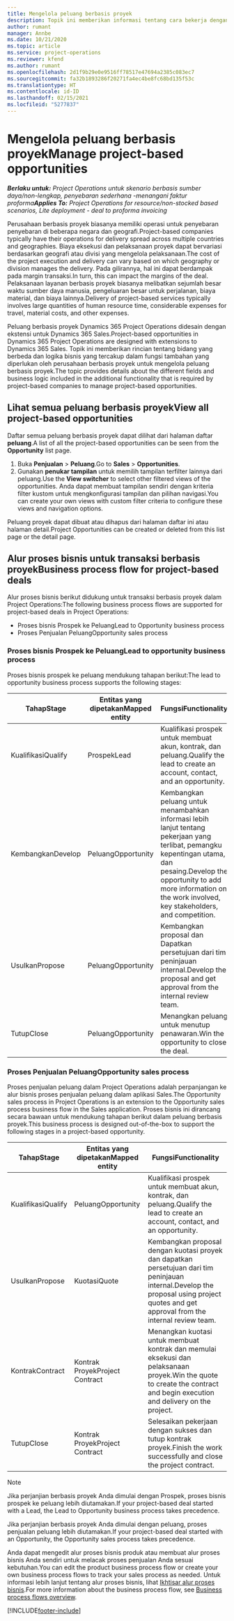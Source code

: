 ```yaml
---
title: Mengelola peluang berbasis proyek
description: Topik ini memberikan informasi tentang cara bekerja dengan peluang yang terkait dengan proyek.
author: rumant
manager: Annbe
ms.date: 10/21/2020
ms.topic: article
ms.service: project-operations
ms.reviewer: kfend
ms.author: rumant
ms.openlocfilehash: 2d1f9b29e0e9516ff78517e47694a2385c083ec7
ms.sourcegitcommit: fa32b1893286f20271fa4ec4be8fc68bd135f53c
ms.translationtype: HT
ms.contentlocale: id-ID
ms.lasthandoff: 02/15/2021
ms.locfileid: "5277837"
---
```

# <a name="manage-project-based-opportunities"></a><span data-ttu-id="4c01d-103">Mengelola peluang berbasis proyek</span><span class="sxs-lookup"><span data-stu-id="4c01d-103">Manage project-based opportunities</span></span>

<span data-ttu-id="4c01d-104">_**Berlaku untuk:** Project Operations untuk skenario berbasis sumber daya/non-lengkap, penyebaran sederhana -menangani faktur proforma_</span><span class="sxs-lookup"><span data-stu-id="4c01d-104">_**Applies To:** Project Operations for resource/non-stocked based scenarios, Lite deployment - deal to proforma invoicing_</span></span>

<span data-ttu-id="4c01d-105">Perusahaan berbasis proyek biasanya memiliki operasi untuk penyebaran penyebaran di beberapa negara dan geografi.</span><span class="sxs-lookup"><span data-stu-id="4c01d-105">Project-based companies typically have their operations for delivery spread across multiple countries and geographies.</span></span> <span data-ttu-id="4c01d-106">Biaya eksekusi dan pelaksanaan proyek dapat bervariasi berdasarkan geografi atau divisi yang mengelola pelaksanaan.</span><span class="sxs-lookup"><span data-stu-id="4c01d-106">The cost of the project execution and delivery can vary  based on which geography or division manages the delivery.</span></span> <span data-ttu-id="4c01d-107">Pada gilirannya, hal ini dapat berdampak pada margin transaksi.</span><span class="sxs-lookup"><span data-stu-id="4c01d-107">In turn, this can impact the margins of the deal.</span></span> <span data-ttu-id="4c01d-108">Pelaksanaan layanan berbasis proyek biasanya melibatkan sejumlah besar waktu sumber daya manusia, pengeluaran besar untuk perjalanan, biaya material, dan biaya lainnya.</span><span class="sxs-lookup"><span data-stu-id="4c01d-108">Delivery of project-based services typically involves large quantities of human resource time, considerable expenses for travel, material costs, and other expenses.</span></span>

<span data-ttu-id="4c01d-109">Peluang berbasis proyek Dynamics 365 Project Operations didesain dengan ekstensi untuk Dynamics 365 Sales.</span><span class="sxs-lookup"><span data-stu-id="4c01d-109">Project-based opportunities in Dynamics 365 Project Operations are designed with extensions to Dynamics 365 Sales.</span></span> <span data-ttu-id="4c01d-110">Topik ini memberikan rincian tentang bidang yang berbeda dan logika bisnis yang tercakup dalam fungsi tambahan yang diperlukan oleh perusahaan berbasis proyek untuk mengelola peluang berbasis proyek.</span><span class="sxs-lookup"><span data-stu-id="4c01d-110">The topic provides details about the different fields and business logic included in the additional functionality that is required by project-based companies to manage project-based opportunities.</span></span>

## <a name="view-all-project-based-opportunities"></a><span data-ttu-id="4c01d-111">Lihat semua peluang berbasis proyek</span><span class="sxs-lookup"><span data-stu-id="4c01d-111">View all project-based opportunities</span></span>

<span data-ttu-id="4c01d-112">Daftar semua peluang berbasis proyek dapat dilihat dari halaman daftar **peluang**.</span><span class="sxs-lookup"><span data-stu-id="4c01d-112">A list of all the project-based opportunities can be seen from the **Opportunity** list page.</span></span> 

1. <span data-ttu-id="4c01d-113">Buka **Penjualan** > **Peluang**.</span><span class="sxs-lookup"><span data-stu-id="4c01d-113">Go to **Sales** > **Opportunities**.</span></span>
2. <span data-ttu-id="4c01d-114">Gunakan **penukar tampilan** untuk memilih tampilan terfilter lainnya dari peluang.</span><span class="sxs-lookup"><span data-stu-id="4c01d-114">Use the **View switcher** to select other filtered views of the opportunities.</span></span> <span data-ttu-id="4c01d-115">Anda dapat membuat tampilan sendiri dengan kriteria filter kustom untuk mengkonfigurasi tampilan dan pilihan navigasi.</span><span class="sxs-lookup"><span data-stu-id="4c01d-115">You can create your own views with custom filter criteria to configure these views and navigation options.</span></span>

<span data-ttu-id="4c01d-116">Peluang proyek dapat dibuat atau dihapus dari halaman daftar ini atau halaman detail.</span><span class="sxs-lookup"><span data-stu-id="4c01d-116">Project Opportunities can be created or deleted from this list page or the detail page.</span></span>

## <a name="business-process-flow-for-project-based-deals"></a><span data-ttu-id="4c01d-117">Alur proses bisnis untuk transaksi berbasis proyek</span><span class="sxs-lookup"><span data-stu-id="4c01d-117">Business process flow for project-based deals</span></span>

<span data-ttu-id="4c01d-118">Alur proses bisnis berikut didukung untuk transaksi berbasis proyek dalam Project Operations:</span><span class="sxs-lookup"><span data-stu-id="4c01d-118">The following business process flows are supported for project-based deals in Project Operations:</span></span>

- <span data-ttu-id="4c01d-119">Proses bisnis Prospek ke Peluang</span><span class="sxs-lookup"><span data-stu-id="4c01d-119">Lead to Opportunity business process</span></span>
- <span data-ttu-id="4c01d-120">Proses Penjualan Peluang</span><span class="sxs-lookup"><span data-stu-id="4c01d-120">Opportunity sales process</span></span>

### <a name="lead-to-opportunity-business-process"></a><span data-ttu-id="4c01d-121">Proses bisnis Prospek ke Peluang</span><span class="sxs-lookup"><span data-stu-id="4c01d-121">Lead to opportunity business process</span></span> 
<span data-ttu-id="4c01d-122">Proses bisnis prospek ke peluang mendukung tahapan berikut:</span><span class="sxs-lookup"><span data-stu-id="4c01d-122">The lead to opportunity business process supports the following stages:</span></span>

| <span data-ttu-id="4c01d-123">Tahap</span><span class="sxs-lookup"><span data-stu-id="4c01d-123">Stage</span></span> | <span data-ttu-id="4c01d-124">Entitas yang dipetakan</span><span class="sxs-lookup"><span data-stu-id="4c01d-124">Mapped entity</span></span> | <span data-ttu-id="4c01d-125">Fungsi</span><span class="sxs-lookup"><span data-stu-id="4c01d-125">Functionality</span></span> |
| --- | --- | --- |
| <span data-ttu-id="4c01d-126">Kualifikasi</span><span class="sxs-lookup"><span data-stu-id="4c01d-126">Qualify</span></span> | <span data-ttu-id="4c01d-127">Prospek</span><span class="sxs-lookup"><span data-stu-id="4c01d-127">Lead</span></span> | <span data-ttu-id="4c01d-128">Kualifikasi prospek untuk membuat akun, kontrak, dan peluang.</span><span class="sxs-lookup"><span data-stu-id="4c01d-128">Qualify the lead to create an account, contact, and an opportunity.</span></span> |
| <span data-ttu-id="4c01d-129">Kembangkan</span><span class="sxs-lookup"><span data-stu-id="4c01d-129">Develop</span></span> | <span data-ttu-id="4c01d-130">Peluang</span><span class="sxs-lookup"><span data-stu-id="4c01d-130">Opportunity</span></span> | <span data-ttu-id="4c01d-131">Kembangkan peluang untuk menambahkan informasi lebih lanjut tentang pekerjaan yang terlibat, pemangku kepentingan utama, dan pesaing.</span><span class="sxs-lookup"><span data-stu-id="4c01d-131">Develop the opportunity to add more information on the work involved, key stakeholders, and competition.</span></span> |
| <span data-ttu-id="4c01d-132">Usulkan</span><span class="sxs-lookup"><span data-stu-id="4c01d-132">Propose</span></span> | <span data-ttu-id="4c01d-133">Peluang</span><span class="sxs-lookup"><span data-stu-id="4c01d-133">Opportunity</span></span> | <span data-ttu-id="4c01d-134">Kembangkan proposal dan Dapatkan persetujuan dari tim peninjauan internal.</span><span class="sxs-lookup"><span data-stu-id="4c01d-134">Develop the proposal and get approval from the internal review team.</span></span> |
| <span data-ttu-id="4c01d-135">Tutup</span><span class="sxs-lookup"><span data-stu-id="4c01d-135">Close</span></span> | <span data-ttu-id="4c01d-136">Peluang</span><span class="sxs-lookup"><span data-stu-id="4c01d-136">Opportunity</span></span> | <span data-ttu-id="4c01d-137">Menangkan peluang untuk menutup penawaran.</span><span class="sxs-lookup"><span data-stu-id="4c01d-137">Win the opportunity to close the deal.</span></span> |

### <a name="opportunity-sales-process"></a><span data-ttu-id="4c01d-138">Proses Penjualan Peluang</span><span class="sxs-lookup"><span data-stu-id="4c01d-138">Opportunity sales process</span></span>
<span data-ttu-id="4c01d-139">Proses penjualan peluang dalam Project Operations adalah perpanjangan ke alur bisnis proses penjualan peluang dalam aplikasi Sales.</span><span class="sxs-lookup"><span data-stu-id="4c01d-139">The Opportunity sales process in Project Operations is an extension to the Opportunity sales process business flow in the Sales application.</span></span> <span data-ttu-id="4c01d-140">Proses bisnis ini dirancang secara bawaan untuk mendukung tahapan berikut dalam peluang berbasis proyek.</span><span class="sxs-lookup"><span data-stu-id="4c01d-140">This business process is designed out-of-the-box to support the following stages in a project-based opportunity.</span></span>

| <span data-ttu-id="4c01d-141">Tahap</span><span class="sxs-lookup"><span data-stu-id="4c01d-141">Stage</span></span> | <span data-ttu-id="4c01d-142">Entitas yang dipetakan</span><span class="sxs-lookup"><span data-stu-id="4c01d-142">Mapped entity</span></span> | <span data-ttu-id="4c01d-143">Fungsi</span><span class="sxs-lookup"><span data-stu-id="4c01d-143">Functionality</span></span> |
| --- | --- | --- |
| <span data-ttu-id="4c01d-144">Kualifikasi</span><span class="sxs-lookup"><span data-stu-id="4c01d-144">Qualify</span></span> | <span data-ttu-id="4c01d-145">Peluang</span><span class="sxs-lookup"><span data-stu-id="4c01d-145">Opportunity</span></span> | <span data-ttu-id="4c01d-146">Kualifikasi prospek untuk membuat akun, kontrak, dan peluang.</span><span class="sxs-lookup"><span data-stu-id="4c01d-146">Qualify the lead to create an account, contact, and an opportunity.</span></span> |
| <span data-ttu-id="4c01d-147">Usulkan</span><span class="sxs-lookup"><span data-stu-id="4c01d-147">Propose</span></span> | <span data-ttu-id="4c01d-148">Kuotasi</span><span class="sxs-lookup"><span data-stu-id="4c01d-148">Quote</span></span> | <span data-ttu-id="4c01d-149">Kembangkan proposal dengan kuotasi proyek dan dapatkan persetujuan dari tim peninjauan internal.</span><span class="sxs-lookup"><span data-stu-id="4c01d-149">Develop the proposal using project quotes and get approval from the internal review team.</span></span> |
| <span data-ttu-id="4c01d-150">Kontrak</span><span class="sxs-lookup"><span data-stu-id="4c01d-150">Contract</span></span> | <span data-ttu-id="4c01d-151">Kontrak Proyek</span><span class="sxs-lookup"><span data-stu-id="4c01d-151">Project Contract</span></span> | <span data-ttu-id="4c01d-152">Menangkan kuotasi untuk membuat kontrak dan memulai eksekusi dan pelaksanaan proyek.</span><span class="sxs-lookup"><span data-stu-id="4c01d-152">Win the quote to create the contract and begin execution and delivery on the project.</span></span> |
| <span data-ttu-id="4c01d-153">Tutup</span><span class="sxs-lookup"><span data-stu-id="4c01d-153">Close</span></span> | <span data-ttu-id="4c01d-154">Kontrak Proyek</span><span class="sxs-lookup"><span data-stu-id="4c01d-154">Project Contract</span></span> | <span data-ttu-id="4c01d-155">Selesaikan pekerjaan dengan sukses dan tutup kontrak proyek.</span><span class="sxs-lookup"><span data-stu-id="4c01d-155">Finish the work successfully and close the project contract.</span></span> |

> [!NOTE]
> <span data-ttu-id="4c01d-156">Jika perjanjian berbasis proyek Anda dimulai dengan Prospek, proses bisnis prospek ke peluang lebih diutamakan.</span><span class="sxs-lookup"><span data-stu-id="4c01d-156">If your project-based deal started with a Lead, the Lead to Opportunity business process takes precedence.</span></span>
>
> <span data-ttu-id="4c01d-157">Jika perjanjian berbasis proyek Anda dimulai dengan peluang, proses penjualan peluang lebih diutamakan.</span><span class="sxs-lookup"><span data-stu-id="4c01d-157">If your project-based deal started with an Opportunity, the Opportunity sales process takes precedence.</span></span>

<span data-ttu-id="4c01d-158">Anda dapat mengedit alur proses bisnis produk atau membuat alur proses bisnis Anda sendiri untuk melacak proses penjualan Anda sesuai kebutuhan.</span><span class="sxs-lookup"><span data-stu-id="4c01d-158">You can edit the product business process flow or create your own business process flows to track your sales process as needed.</span></span> <span data-ttu-id="4c01d-159">Untuk informasi lebih lanjut tentang alur proses bisnis, lihat [Ikhtisar alur proses bisnis](https://docs.microsoft.com/dynamics365/customerengagement/on-premises/customize/business-process-flows-overview).</span><span class="sxs-lookup"><span data-stu-id="4c01d-159">For more information about the business process flow, see [Business process flows overview](https://docs.microsoft.com/dynamics365/customerengagement/on-premises/customize/business-process-flows-overview).</span></span>


[!INCLUDE[footer-include](../includes/footer-banner.md)]